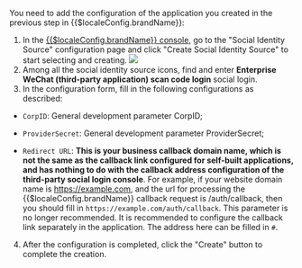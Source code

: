 <IntegrationDetailCard :title="`Fill in the application configuration in ${$localeConfig.brandName}`">

You need to add the configuration of the application you created in the previous step in {{$localeConfig.brandName}}:

1. In the [{{$localeConfig.brandName}} console](https://console.genauth.ai), go to the "Social Identity Source" configuration page and click "Create Social Identity Source" to start selecting and creating.
   ![](~@imagesZhCn/connections/Add-Social-Connections.png)
2. Among all the social identity source icons, find and enter **Enterprise WeChat (third-party application) scan code login** social login.
3. In the configuration form, fill in the following configurations as described:

- `CorpID`: General development parameter CorpID;

- `ProviderSecret`: General development parameter ProviderSecret;

- `Redirect URL`: **This is your business callback domain name, which is not the same as the callback link configured for self-built applications, and has nothing to do with the callback address configuration of the third-party social login console**. For example, if your website domain name is https://example.com, and the url for processing the {{$localeConfig.brandName}} callback request is /auth/callback, then you should fill in `https://example.com/auth/callback`. This parameter is no longer recommended. It is recommended to configure the callback link separately in the application. The address here can be filled in `#`.

4. After the configuration is completed, click the "Create" button to complete the creation.

</IntegrationDetailCard>

